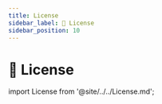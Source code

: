 ```yaml
---
title: License
sidebar_label: 📜 License
sidebar_position: 10
---
```


# 📜 License

import License from '@site/../../License.md';

<License />
